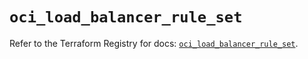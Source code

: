 # `oci_load_balancer_rule_set`

Refer to the Terraform Registry for docs: [`oci_load_balancer_rule_set`](https://registry.terraform.io/providers/hashicorp/oci/7.19.0/docs/resources/load_balancer_rule_set).
